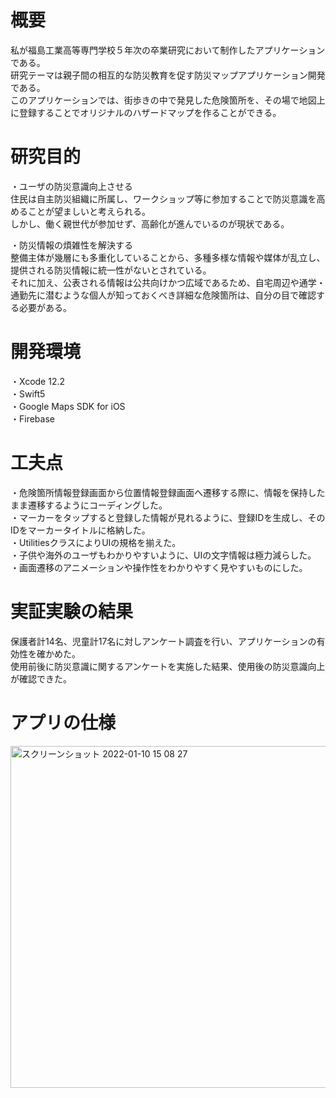 # 概要
私が福島工業高等専門学校５年次の卒業研究において制作したアプリケーションである。<br>
研究テーマは親子間の相互的な防災教育を促す防災マップアプリケーション開発である。<br>
このアプリケーションでは、街歩きの中で発見した危険箇所を、その場で地図上に登録することでオリジナルのハザードマップを作ることができる。<br>

# 研究目的
・ユーザの防災意識向上させる<br>
住民は自主防災組織に所属し、ワークショップ等に参加することで防災意識を高めることが望ましいと考えられる。<br>
しかし、働く親世代が参加せず、高齢化が進んでいるのが現状である。<br>

・防災情報の煩雑性を解決する<br>
整備主体が幾層にも多重化していることから、多種多様な情報や媒体が乱立し、提供される防災情報に統一性がないとされている。<br>
それに加え、公表される情報は公共向けかつ広域であるため、自宅周辺や通学・通勤先に潜むような個人が知っておくべき詳細な危険箇所は、自分の目で確認する必要がある。<br>

# 開発環境
・Xcode 12.2<br>
・Swift5<br>
・Google Maps SDK for iOS<br>
・Firebase<br>

# 工夫点
・危険箇所情報登録画面から位置情報登録画面へ遷移する際に、情報を保持したまま遷移するようにコーディングした。<br> 
・マーカーをタップすると登録した情報が見れるように、登録IDを生成し、そのIDをマーカータイトルに格納した。<br>
・UtilitiesクラスによりUIの規格を揃えた。<br>
・子供や海外のユーザもわかりやすいように、UIの文字情報は極力減らした。<br>
・画面遷移のアニメーションや操作性をわかりやすく見やすいものにした。<br>

# 実証実験の結果
保護者計14名、児童計17名に対しアンケート調査を行い、アプリケーションの有効性を確かめた。<br>
使用前後に防災意識に関するアンケートを実施した結果、使用後の防災意識向上が確認できた。<br>

# アプリの仕様
<img width="547" alt="スクリーンショット 2022-01-10 15 08 27" src="https://user-images.githubusercontent.com/70559709/148725633-78219edb-afb6-4651-9d94-1048e735a399.png">
